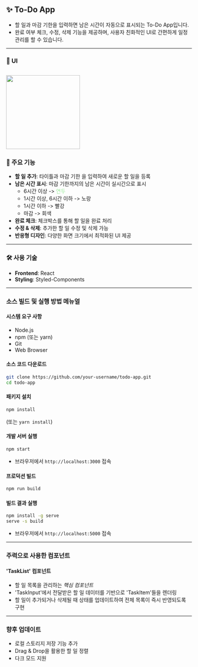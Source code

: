 ## ✨ To-Do App
* 할 일과 마감 기한을 입력하면 남은 시간이 자동으로 표시되는 To-Do App입니다.
* 완료 여부 체크, 수정, 삭제 기능을 제공하며, 사용자 친화적인 UI로 간편하게 일정 관리를 할 수 있습니다.

---
### 🎥 UI
<img src="https://github.com/user-attachments/assets/5f08955a-7c90-42e3-98d3-127121544ec7" style="width: 200px"></img>
---

### 🤍 주요 기능
* **할 일 추가**: 타이틀과 마감 기한 을 입력하여 새로운 할 일을 등록
* **남은 시간 표시**: 마감 기한까지의 남은 시간이 실시간으로 표시
  * 6시간 이상 -> <span style="color: #9BEC9B">연두</span>
  * 1시간 이상, 6시간 이하 -> 노랑
  * 1시간 이하 -> 빨강
  * 마감 -> 회색
* **완료 체크**: 체크박스를 통해 할 일을 완료 처리
* **수정 & 삭제**: 추가한 할 일 수정 및 삭제 가능
* **반응형 디자인**: 다양한 화면 크기에서 최적화된 UI 제공

---

### 🛠 사용 기술
* **Frontend**: React
* **Styling**: Styled-Components

---

### 소스 빌드 및 실행 방법 메뉴얼 
#### 시스템 요구 사항
- Node.js
- npm (또는 yarn)
- Git
- Web Browser

#### 소스 코드 다운로드
```bash
git clone https://github.com/your-username/todo-app.git
cd todo-app
```

#### 패키지 설치
```bash
npm install
```
(또는 `yarn install`)

#### 개발 서버 실행
```bash
npm start
```
* 브라우저에서 `http://localhost:3000` 접속

#### 프로덕션 빌드
```bash
npm run build
```

#### 빌드 결과 실행
```bash
npm install -g serve
serve -s build
```
* 브라우저에서 `http://localhost:5000` 접속

---
### 주력으로 사용한 컴포넌트
#### 'TaskList' 컴포넌트
* 할 일 목록을 관리하는 *핵심 컴포넌트*
* 'TaskInput'에서 전달받은 할 일 데이터를 기반으로 'TaskItem'들을 렌더링
* 할 일이 추가되거나 삭제될 때 상태를 업데이트하여 전체 목록이 즉시 반영되도록 구현

---
### 향후 업데이트
* 로컬 스토리지 저장 기능 추가
* Drag & Drop을 활용한 할 일 정렬
* 다크 모드 지원



